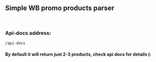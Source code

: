 ## Simple WB promo products parser

<br>

### Api-docs address:

```
/api-docs
```

#### By default it will return just 2-3 products, check api docs for details (:
